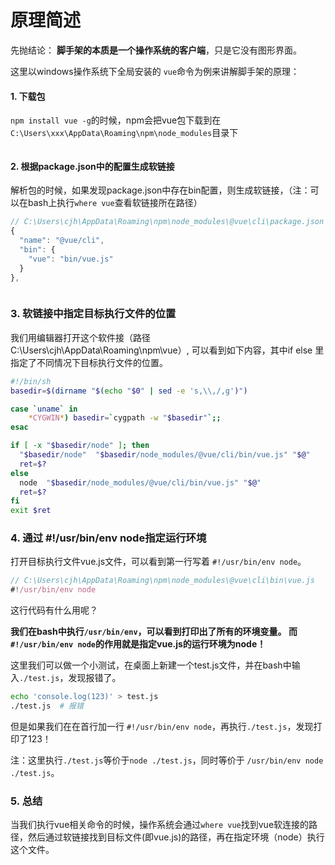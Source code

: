 # 原理简述

先抛结论： **脚手架的本质是一个操作系统的客户端**，只是它没有图形界面。 

这里以windows操作系统下全局安装的 `vue`命令为例来讲解脚手架的原理： 

#### 1. 下载包

`npm install vue -g`的时候，npm会把vue包下载到在`C:\Users\xxx\AppData\Roaming\npm\node_modules`目录下

<img :src="$withBase('/imgs/principle-path.png')">


#### 2. 根据package.json中的配置生成软链接

解析包的时候，如果发现package.json中存在bin配置，则生成软链接，（注：可以在bash上执行`where vue`查看软链接所在路径）

``` js
// C:\Users\cjh\AppData\Roaming\npm\node_modules\@vue\cli\package.json
{
  "name": "@vue/cli",
  "bin": {
    "vue": "bin/vue.js"
  }
},
```
<img :src="$withBase('/imgs/soft-connection.png')" style="transform:scale(0.9);">

### 3. 软链接中指定目标执行文件的位置

我们用编辑器打开这个软件接（路径 C:\Users\cjh\AppData\Roaming\npm\vue）, 可以看到如下内容，其中if else 里指定了不同情况下目标执行文件的位置。 
``` sh
#!/bin/sh
basedir=$(dirname "$(echo "$0" | sed -e 's,\\,/,g')")

case `uname` in
    *CYGWIN*) basedir=`cygpath -w "$basedir"`;;
esac

if [ -x "$basedir/node" ]; then
  "$basedir/node"  "$basedir/node_modules/@vue/cli/bin/vue.js" "$@"
  ret=$?
else 
  node  "$basedir/node_modules/@vue/cli/bin/vue.js" "$@"
  ret=$?
fi
exit $ret

```

### 4. 通过 #!/usr/bin/env node指定运行环境


打开目标执行文件vue.js文件，可以看到第一行写着 `#!/usr/bin/env node`。

``` js
// C:\Users\cjh\AppData\Roaming\npm\node_modules\@vue\cli\bin\vue.js
#!/usr/bin/env node
```

这行代码有什么用呢？

**我们在bash中执行`/usr/bin/env`，可以看到打印出了所有的环境变量。 而`#!/usr/bin/env node`的作用就是指定vue.js的运行环境为node！**


这里我们可以做一个小测试，在桌面上新建一个test.js文件，并在bash中输入`./test.js`，发现报错了。
``` bash
echo 'console.log(123)' > test.js
./test.js  # 报错
```
但是如果我们在在首行加一行 `#!/usr/bin/env node`，再执行`./test.js`，发现打印了123！

注：这里执行`./test.js`等价于`node ./test.js`，同时等价于 `/usr/bin/env node ./test.js`。

### 5. 总结
当我们执行vue相关命令的时候，操作系统会通过`where vue`找到vue软连接的路径，然后通过软链接找到目标文件(即vue.js)的路径，再在指定环境（node）执行这个文件。
